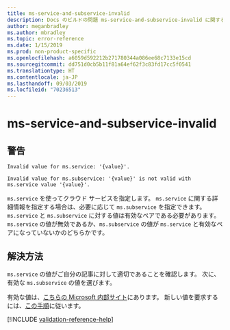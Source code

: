 ```yaml
---
title: ms-service-and-subservice-invalid
description: Docs のビルドの問題 ms-service-and-subservice-invalid に関する説明と解決方法
author: meganbradley
ms.author: mbradley
ms.topic: error-reference
ms.date: 1/15/2019
ms.prod: non-product-specific
ms.openlocfilehash: a6059d592212b271780344a086ee68c7133e15cd
ms.sourcegitcommit: dd751d0cb5b11f81a64ef62f3c83fd17cc5f0541
ms.translationtype: HT
ms.contentlocale: ja-JP
ms.lasthandoff: 09/03/2019
ms.locfileid: "70236513"
---
```

# <a name="ms-service-and-subservice-invalid"></a>ms-service-and-subservice-invalid

## <a name="warning"></a>警告

`Invalid value for ms.service: '{value}'.`

`Invalid value for ms.subservice: '{value}' is not valid with ms.service value '{value}'.`

`ms.service` を使ってクラウド サービスを指定します。 `ms.service` に関する詳細情報を指定する場合は、必要に応じて `ms.subservice` を指定できます。 `ms.service` と `ms.subservice` に対する値は有効なペアである必要があります。 `ms.service` の値が無効であるか、`ms.subservice` の値が `ms.service` と有効なペアになっていないかのどちらかです。

## <a name="resolution"></a>解決方法

`ms.service` の値がご自分の記事に対して適切であることを確認します。 次に、有効な `ms.subservice` の値を選びます。

有効な値は、[こちらの Microsoft 内部サイト](https://docsmetadatatool.azurewebsites.net/allowlists)にあります。 新しい値を要求するには、[この手順](https://review.docs.microsoft.com/help/contribute/metadata-changes?branch=master)に従います。

<!--make sure to add this file to your includes folder and verify the path-->
[!INCLUDE [validation-reference-help](includes/validation-reference-help.md)]
